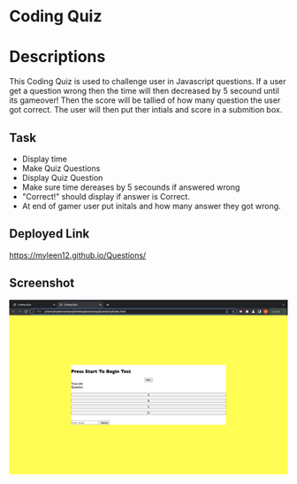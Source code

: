 # Coding Quiz

# Descriptions
This Coding Quiz is used to challenge user in Javascript questions. If a user get a question wrong then the time will then decreased by 5 secound until its gameover! Then the score will be tallied of how many question the user got correct. The user will then put ther intials and score in a submition box. 



## Task
- Display time 
- Make Quiz Questions
- Display Quiz Question
- Make sure time dereases by 5 secounds if answered wrong
- "Correct!" should display if answer is Correct.
- At end of gamer user put initals and how many answer they got wrong.




## Deployed Link 
https://myleen12.github.io/Questions/




## Screenshot
![CodingQuiz](./assets/css/codingquiz.png)


